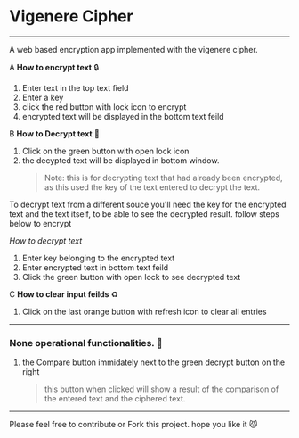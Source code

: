 # Vigenere Cipher

---

A web based encryption app implemented with the vigenere cipher.

A **How to encrypt text** 🔒

1. Enter text in the top text field
2. Enter a key
3. click the red button with lock icon to encrypt
4. encrypted text will be displayed in the bottom text feild

B **How to Decrypt text** 🔐

1. Click on the green button with open lock icon
2. the decypted text will be displayed in bottom window.
   > Note: this is for decrypting text that had already been encrypted, as this used the key of the text entered to decrypt the text.

To decrypt text from a different souce you'll need the key for the encrypted text and the text itself, to be able to see the decrypted result.
follow steps below to encrypt

_How to decrypt text_

1. Enter key belonging to the encrypted text
2. Enter encrypted text in bottom text feild
3. Click the green button with open lock to see decrypted text

C **How to clear input feilds** ♻️

1. Click on the last orange button with refresh icon to clear all entries

---

### None operational functionalities. 🚫

1. the Compare button immidately next to the green decrypt button on the right
   > this button when clicked will show a result of the comparison of the entered text and the ciphered text.

---

Please feel free to contribute or Fork this project.
hope you like it 😼
